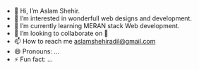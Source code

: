 - 👋 Hi, I’m Aslam Shehir.
- 👀 I’m interested in wonderfull web designs and development.
- 🌱 I’m currently learning MERAN stack Web development.
- 💞️ I’m looking to collaborate on 🚫
- 📫 How to reach me aslamshehiradil@gmail.com
- 😄 Pronouns: ...
- ⚡ Fun fact: ...

<!---
aslamadil120/aslamadil120 is a ✨ special ✨ repository because its `README.md` (this file) appears on your GitHub profile.
You can click the Preview link to take a look at your changes.
--->
